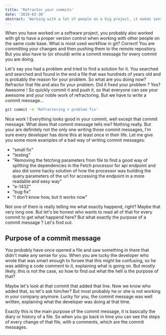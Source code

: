 ```yaml
---
title: 'Refractor your commits'
date: '2019-03-30'
abstract: 'Working with a lot of people on a big project, it makes sense to think about your way of writting commit messages'
---
```


When you have worked on a software project, you probably also worked with git to have a proper version control when working with other people on the same code base.
What is most used workflow in git? Correct! You are committing your changes and then pushing them to the remote repository. But you also have to (or should) write a commit message for every commit you are doing. 

Let's say you had a problem and tried to find a solution for it. You searched and searched and found in the end a file that was hundreds of years old and is probably the reason for your problem. So what are you doing now? Refractor that file and also fix your problem. Did it fixed your problem ? Yes? Awesome ! 
So quickly commit it and push it, so that everyone can see your awesome and your noble work of refractoring. But we have to write a commit message...

 ```bash
git commit -m 'Refractoring + problem fix'
```

Nice work ! Everything looks good in your commit, well except that commit message.
What does that commit message tells me? Nothing really. But your are definitely not the only one writing those commit messages, I'm sure every developer has done this at least once in their life. 
Let me give you some more examples of a bad way of writing commit messages: 

- "small fix"
- "testing"
- "Removing the fetching parameters from file to find a good way of splitting the dependencies in the Fetch processor for api endpoint and also did some hacky solution of how the processor was building the query parameters of the url for accessing the endpoint in a more readable and easy way"
- "e-1432"
- "bug fix"
- "I don't know how, but it works now"

Not one of them is really telling me what exactly happend, right? Maybe that very long one. But let's be honest who wants to read all of that for every commit to get what happend here? 
But what exactly the purpose of a commit message ? Let's find out.

## Purpose of a commit message

You probably have once opened a file and saw something in there that didn't make any sense for you. When you are lucky the developer who wrote that was smart enough to forsee that this might be confusing, so he was adding a code comment to it, explaining what is going on. 
But mostly likely, this is not the case, so how to find out what the hell is the purpose of that?

Maybe let's look at that commit that added that line. Now we know who added that, so let's ask him/her? But most probably he or she is not working in your company anymore.
Lucky for you, the commit message was well written, explaining what the developer was doing at that time.

Exactly this is the main purpose of the commit message, it is basically the diary or history of a file. So when you go back in time you can see the steps of every change of that file, with a comments, which are the commit messages. 


